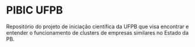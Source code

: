 # PIBIC UFPB
Repositório do projeto de iniciação científica da UFPB que visa encontrar e entender o funcionamento de clusters de empresas similares no Estado da PB.
